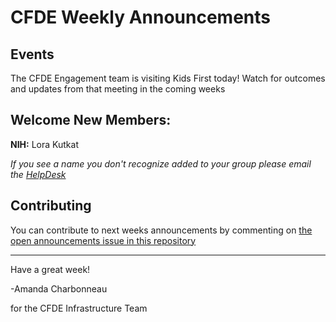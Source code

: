 # CFDE Weekly Announcements

## Events

The CFDE Engagement team is visiting Kids First today! Watch for outcomes and updates from that meeting in the coming weeks

## Welcome New Members:

**NIH:** Lora Kutkat

*If you see a name you don't recognize added to your group please email the [HelpDesk](mailto:autohelp+int+851+6545985337373134556@CFDE.groups.io )*

## Contributing

You can contribute to next weeks announcements by commenting on [the open
announcements issue in this repository](https://github.com/nih-cfde/announcements/issues?utf8=%E2%9C%93&q=is%3Aissue+is%3Aopen+Announcements)

---

Have a great week!

-Amanda Charbonneau

for the CFDE Infrastructure Team

